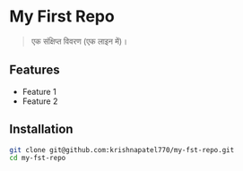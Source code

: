 # My First Repo

> एक संक्षिप्त विवरण (एक लाइन में)।

## Features
- Feature 1
- Feature 2

## Installation
```bash
git clone git@github.com:krishnapatel770/my-fst-repo.git
cd my-fst-repo

